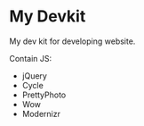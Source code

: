 # My Devkit

My dev kit for developing website.

Contain JS:
* jQuery
* Cycle
* PrettyPhoto
* Wow
* Modernizr